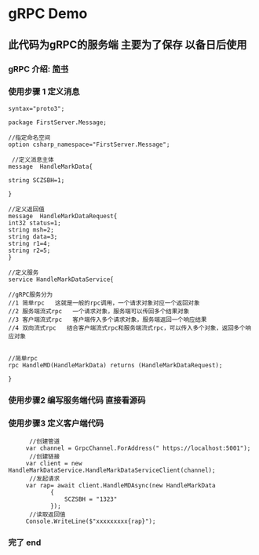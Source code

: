 # gRPC  Demo

## 此代码为gRPC的服务端   主要为了保存  以备日后使用

### gRPC 介绍:  [简书](https://www.jianshu.com/p/9c947d98e192)
 

### 使用步骤 1 定义消息

```
syntax="proto3";

package FirstServer.Message;

//指定命名空间
option csharp_namespace="FirstServer.Message";
 
 //定义消息主体
message  HandleMarkData{

string SCZSBH=1;

}

//定义返回值
message  HandleMarkDataRequest{
int32 status=1;
string msh=2;
string data=3;
string r1=4;
string r2=5;
}

//定义服务
service HandleMarkDataService{

//gRPC服务分为 
//1 简单rpc   这就是一般的rpc调用，一个请求对象对应一个返回对象
//2 服务端流式rpc   一个请求对象，服务端可以传回多个结果对象
//3 客户端流式rpc   客户端传入多个请求对象，服务端返回一个响应结果
//4 双向流式rpc   结合客户端流式rpc和服务端流式rpc，可以传入多个对象，返回多个响应对象


//简单rpc
rpc HandleMD(HandleMarkData) returns (HandleMarkDataRequest);

}
```

### 使用步骤2 编写服务端代码  直接看源码

### 使用步骤3 定义客户端代码
```
      //创建管道
     var channel = GrpcChannel.ForAddress(" https://localhost:5001");
      //创建链接
     var client = new HandleMarkDataService.HandleMarkDataServiceClient(channel);
      //发起请求
     var rap= await client.HandleMDAsync(new HandleMarkData
            {
                SCZSBH = "1323"
            });
      //读取返回值
     Console.WriteLine($"xxxxxxxxx{rap}");
```


###  完了 end

